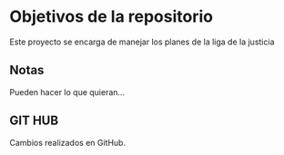 # Objetivos de la repositorio

Este proyecto se encarga de manejar los planes de la liga de la justicia


## Notas
Pueden hacer lo que quieran...

## GIT HUB
Cambios realizados en GitHub.
